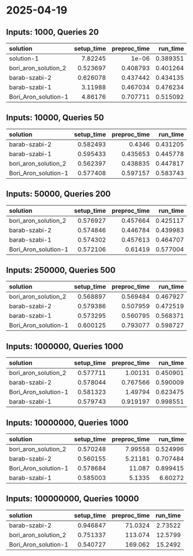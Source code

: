 # 2025-04-19

## Inputs: 1000, Queries 20

| solution             |   setup_time |   preproc_time |   run_time |
|:---------------------|-------------:|---------------:|-----------:|
| solution-1           |     7.82245  |       1e-06    |   0.389351 |
| bori_aron_solution_2 |     0.523697 |       0.408793 |   0.401264 |
| barab-szabi-2        |     0.626078 |       0.437442 |   0.434135 |
| barab-szabi-1        |     3.11988  |       0.467034 |   0.476234 |
| Bori_Aron_solution-1 |     4.86176  |       0.707711 |   0.515092 |

## Inputs: 10000, Queries 50

| solution             |   setup_time |   preproc_time |   run_time |
|:---------------------|-------------:|---------------:|-----------:|
| barab-szabi-2        |     0.582493 |       0.4346   |   0.431205 |
| barab-szabi-1        |     0.595433 |       0.435653 |   0.445778 |
| bori_aron_solution_2 |     0.562397 |       0.438835 |   0.447817 |
| Bori_Aron_solution-1 |     0.577408 |       0.597157 |   0.583743 |

## Inputs: 50000, Queries 200

| solution             |   setup_time |   preproc_time |   run_time |
|:---------------------|-------------:|---------------:|-----------:|
| bori_aron_solution_2 |     0.576927 |       0.457664 |   0.425117 |
| barab-szabi-2        |     0.574846 |       0.446784 |   0.439983 |
| barab-szabi-1        |     0.574302 |       0.457613 |   0.464707 |
| Bori_Aron_solution-1 |     0.572106 |       0.61419  |   0.577004 |

## Inputs: 250000, Queries 500

| solution             |   setup_time |   preproc_time |   run_time |
|:---------------------|-------------:|---------------:|-----------:|
| bori_aron_solution_2 |     0.568897 |       0.569484 |   0.467927 |
| barab-szabi-2        |     0.579386 |       0.507959 |   0.472519 |
| barab-szabi-1        |     0.573295 |       0.560795 |   0.568371 |
| Bori_Aron_solution-1 |     0.600125 |       0.793077 |   0.598727 |

## Inputs: 1000000, Queries 1000

| solution             |   setup_time |   preproc_time |   run_time |
|:---------------------|-------------:|---------------:|-----------:|
| bori_aron_solution_2 |     0.577711 |       1.00131  |   0.450901 |
| barab-szabi-2        |     0.578044 |       0.767566 |   0.590009 |
| Bori_Aron_solution-1 |     0.581323 |       1.49794  |   0.623475 |
| barab-szabi-1        |     0.579743 |       0.919197 |   0.998551 |

## Inputs: 10000000, Queries 1000

| solution             |   setup_time |   preproc_time |   run_time |
|:---------------------|-------------:|---------------:|-----------:|
| bori_aron_solution_2 |     0.570248 |        7.99558 |   0.524996 |
| barab-szabi-2        |     0.560155 |        5.21181 |   0.707484 |
| Bori_Aron_solution-1 |     0.578684 |       11.087   |   0.899415 |
| barab-szabi-1        |     0.585003 |        5.1335  |   6.60272  |

## Inputs: 100000000, Queries 10000

| solution             |   setup_time |   preproc_time |   run_time |
|:---------------------|-------------:|---------------:|-----------:|
| barab-szabi-2        |     0.946847 |        71.0324 |    2.73522 |
| bori_aron_solution_2 |     0.751337 |       113.074  |   12.5799  |
| Bori_Aron_solution-1 |     0.540727 |       169.062  |   15.2492  |